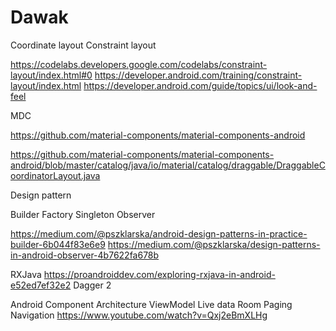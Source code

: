 # Dawak

Coordinate layout
Constraint layout


https://codelabs.developers.google.com/codelabs/constraint-layout/index.html#0
https://developer.android.com/training/constraint-layout/index.html
https://developer.android.com/guide/topics/ui/look-and-feel


MDC

https://github.com/material-components/material-components-android 

https://github.com/material-components/material-components-android/blob/master/catalog/java/io/material/catalog/draggable/DraggableCoordinatorLayout.java

Design pattern


Builder
Factory
Singleton
Observer

https://medium.com/@pszklarska/android-design-patterns-in-practice-builder-6b044f83e6e9
https://medium.com/@pszklarska/design-patterns-in-android-observer-4b7622fa678b


RXJava
https://proandroiddev.com/exploring-rxjava-in-android-e52ed7ef32e2
Dagger 2

Android Component Architecture
ViewModel
Live data
Room
Paging
Navigation
https://www.youtube.com/watch?v=Qxj2eBmXLHg

